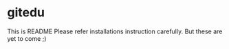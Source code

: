# gitedu
This is README
Please refer installations instruction carefully.
But these are yet to come ;)
